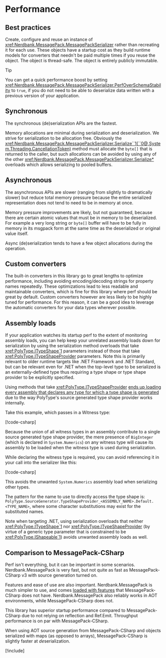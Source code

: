 # Performance

## Best practices

Create, configure and reuse an instance of <xref:Nerdbank.MessagePack.MessagePackSerializer> rather than recreating it for each use.
These objects have a startup cost as they build runtime models for converters that needn't be paid multiple times if you reuse the object.
The object is thread-safe.
The object is entirely publicly immutable.

> [!TIP]
> You can get a quick performance boost by setting <xref:Nerdbank.MessagePack.MessagePackSerializer.PerfOverSchemaStability> to `true`, if you do not need to be able to deserialize data written with a previous version of your application.

## Synchronous

The synchronous (de)serialization APIs are the fastest.

Memory allocations are minimal during serialization and deserialization.
We strive for serialization to be allocation free.
Obviously the <xref:Nerdbank.MessagePack.MessagePackSerializer.Serialize``1(``0@,System.Threading.CancellationToken)> method must allocate the `byte[]` that is returned to the caller, but such allocations can be avoided by using any of the other <xref:Nerdbank.MessagePack.MessagePackSerializer.Serialize*> overloads which allows serializing to pooled buffers.

## Asynchronous

The asynchronous APIs are slower (ranging from slightly to dramatically slower) but reduce total memory pressure because the entire serialized representation does not tend to need to be in memory at once.

Memory pressure improvements are likely, but not guaranteed, because there are certain atomic values that must be in memory to be deserialized.
For example a very long string or `byte[]` buffer will have to be fully in memory in its msgpack form at the same time as the deserialized or original value itself.

Async (de)serialization tends to have a few object allocations during the operation.

## Custom converters

The built-in converters in this library go to great lengths to optimize performance, including avoiding encoding/decoding strings for property names repeatedly.
These optimizations lead to less readable and maintainable converters, which is fine for this library where perf should be great by default.
Custom converters however are less likely to be highly tuned for performance.
For this reason, it can be a good idea to leverage the automatic converters for your data types wherever possible.

## Assembly loads

If your application watches its startup perf to the extent of monitoring assembly loads, you can help keep your unrelated assembly loads down for serialization by using the serialization method overloads that take <xref:PolyType.ITypeShape`1> parameters instead of those that take <xref:PolyType.ITypeShapeProvider> parameters.
Note this is primarily relevant to older runtime targets like .NET Framework and .NET Standard, but can be relevant even for .NET when the top-level type to be serialized is an externally-defined type thus requiring a type shape or type shape provider to be explicitly specified.

Using methods that take <xref:PolyType.ITypeShapeProvider> [ends up loading every assembly that declares any type for which a type shape is generated](https://github.com/eiriktsarpalis/PolyType/issues/252) due to the way PolyType's source generated type shape provider works internally.

Take this example, which passes in a Witness type:

[!code-csharp[](../../samples/cs/Performance.cs#LoadsTooMany)]

Because the union of all witness types in an assembly contribute to a single source generated type shape provider, the mere presence of `BigInteger` (which is declared in `System.Numerics`) on any witness type will cause its assembly to be loaded when the witness type is used during serialization.

While declaring the witness type is required, you can avoid referencing it in your call into the serializer like this:

[!code-csharp[](../../samples/cs/Performance.cs#LoadsJustRight)]

This avoids the unwanted `System.Numerics` assembly load when serializing other types.

The pattern for the name to use to directly access the type shape is: `PolyType.SourceGenerator.TypeShapeProvider_<ASSEMBLY_NAME>.Default.<TYPE_NAME>`, where some character substitutions may exist for the substituted names.

Note when targeting .NET, using serialization overloads that neither <xref:PolyType.ITypeShape`1> nor <xref:PolyType.ITypeShapeProvider> (by virtue of a generic type parameter that is constrained to be <xref:PolyType.IShapeable`1>) avoids unwanted assembly loads as well.

## Comparison to MessagePack-CSharp

Perf isn't everything, but it can be important in some scenarios.
Nerdbank.MessagePack is very fast, but not quite as fast as MessagePack-CSharp v3 with source generation turned on.

Features and ease of use are also important.
Nerdbank.MessagePack is much simpler to use, and comes [loaded with features](features.md#feature-comparison) that MessagePack-CSharp does not have.
Nerdbank.MessagePack also reliably works in AOT environments, while MessagePack-CSharp does not.

This library has superior startup performance compared to MessagePack-CSharp due to not relying on reflection and Ref.Emit.
Throughput performance is on par with MessagePack-CSharp.

When using AOT source generation from MessagePack-CSharp and objects serialized with maps (as opposed to arrays), MessagePack-CSharp is slightly faster at *de*serialization.

[!include[](../includes/perf.md)]
